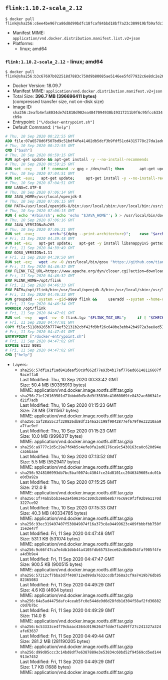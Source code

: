 ## `flink:1.10.2-scala_2.12`

```console
$ docker pull flink@sha256:c6ee4be967ca86d8d99bdfc18fcaf84bbd18bf7a23c389919bfb9afdc1cb084b
```

-	Manifest MIME: `application/vnd.docker.distribution.manifest.list.v2+json`
-	Platforms:
	-	linux; amd64

### `flink:1.10.2-scala_2.12` - linux; amd64

```console
$ docker pull flink@sha256:b3c67697b022518d7883c750d9b80085ae5146ee5fd77932c6e8dc2e263e1cf6
```

-	Docker Version: 18.09.7
-	Manifest MIME: `application/vnd.docker.distribution.manifest.v2+json`
-	Total Size: **396.7 MB (396696411 bytes)**  
	(compressed transfer size, not on-disk size)
-	Image ID: `sha256:2eafb4efa8034de7d1810d902ea4847094930b19317211b9f6c95fcc6334cb9a`
-	Entrypoint: `["\/docker-entrypoint.sh"]`
-	Default Command: `["help"]`

```dockerfile
# Thu, 10 Sep 2020 00:22:55 GMT
ADD file:07a6578d6f507bd9c51bdf4fe41402db5dcf3b9fdf51cd4315778c27da1add39 in / 
# Thu, 10 Sep 2020 00:22:55 GMT
CMD ["bash"]
# Thu, 10 Sep 2020 00:59:15 GMT
RUN apt-get update && apt-get install -y --no-install-recommends 		ca-certificates 		curl 		netbase 		wget 	&& rm -rf /var/lib/apt/lists/*
# Thu, 10 Sep 2020 00:59:25 GMT
RUN set -ex; 	if ! command -v gpg > /dev/null; then 		apt-get update; 		apt-get install -y --no-install-recommends 			gnupg 			dirmngr 		; 		rm -rf /var/lib/apt/lists/*; 	fi
# Thu, 10 Sep 2020 07:04:51 GMT
RUN set -eux; 	apt-get update; 	apt-get install -y --no-install-recommends 		bzip2 		unzip 		xz-utils 				ca-certificates p11-kit 				fontconfig libfreetype6 	; 	rm -rf /var/lib/apt/lists/*
# Thu, 10 Sep 2020 07:04:51 GMT
ENV LANG=C.UTF-8
# Thu, 10 Sep 2020 07:06:14 GMT
ENV JAVA_HOME=/usr/local/openjdk-8
# Thu, 10 Sep 2020 07:06:15 GMT
ENV PATH=/usr/local/openjdk-8/bin:/usr/local/sbin:/usr/local/bin:/usr/sbin:/usr/bin:/sbin:/bin
# Thu, 10 Sep 2020 07:06:15 GMT
RUN { echo '#/bin/sh'; echo 'echo "$JAVA_HOME"'; } > /usr/local/bin/docker-java-home && chmod +x /usr/local/bin/docker-java-home && [ "$JAVA_HOME" = "$(docker-java-home)" ]
# Thu, 10 Sep 2020 07:06:16 GMT
ENV JAVA_VERSION=8u265
# Thu, 10 Sep 2020 07:06:21 GMT
RUN set -eux; 		arch="$(dpkg --print-architecture)"; 	case "$arch" in 		amd64 | i386:x86-64) downloadUrl=https://github.com/AdoptOpenJDK/openjdk8-upstream-binaries/releases/download/jdk8u265-b01/OpenJDK8U-jre_x64_linux_8u265b01.tar.gz ;; 		*) echo >&2 "error: unsupported architecture: '$arch'"; exit 1 ;; 	esac; 		wget -O openjdk.tgz.asc "$downloadUrl.sign"; 	wget -O openjdk.tgz "$downloadUrl" --progress=dot:giga; 		export GNUPGHOME="$(mktemp -d)"; 	gpg --batch --keyserver ha.pool.sks-keyservers.net --keyserver-options no-self-sigs-only --recv-keys CA5F11C6CE22644D42C6AC4492EF8D39DC13168F; 	gpg --batch --keyserver ha.pool.sks-keyservers.net --recv-keys EAC843EBD3EFDB98CC772FADA5CD6035332FA671; 	gpg --batch --list-sigs --keyid-format 0xLONG CA5F11C6CE22644D42C6AC4492EF8D39DC13168F 		| tee /dev/stderr 		| grep '0xA5CD6035332FA671' 		| grep 'Andrew Haley'; 	gpg --batch --verify openjdk.tgz.asc openjdk.tgz; 	gpgconf --kill all; 	rm -rf "$GNUPGHOME"; 		mkdir -p "$JAVA_HOME"; 	tar --extract 		--file openjdk.tgz 		--directory "$JAVA_HOME" 		--strip-components 1 		--no-same-owner 	; 	rm openjdk.tgz*; 			{ 		echo '#!/usr/bin/env bash'; 		echo 'set -Eeuo pipefail'; 		echo 'if ! [ -d "$JAVA_HOME" ]; then echo >&2 "error: missing JAVA_HOME environment variable"; exit 1; fi'; 		echo 'cacertsFile=; for f in "$JAVA_HOME/lib/security/cacerts" "$JAVA_HOME/jre/lib/security/cacerts"; do if [ -e "$f" ]; then cacertsFile="$f"; break; fi; done'; 		echo 'if [ -z "$cacertsFile" ] || ! [ -f "$cacertsFile" ]; then echo >&2 "error: failed to find cacerts file in $JAVA_HOME"; exit 1; fi'; 		echo 'trust extract --overwrite --format=java-cacerts --filter=ca-anchors --purpose=server-auth "$cacertsFile"'; 	} > /etc/ca-certificates/update.d/docker-openjdk; 	chmod +x /etc/ca-certificates/update.d/docker-openjdk; 	/etc/ca-certificates/update.d/docker-openjdk; 		find "$JAVA_HOME/lib" -name '*.so' -exec dirname '{}' ';' | sort -u > /etc/ld.so.conf.d/docker-openjdk.conf; 	ldconfig; 		java -version
# Fri, 11 Sep 2020 04:39:48 GMT
RUN set -ex;   apt-get update;   apt-get -y install libsnappy1v5 gettext-base;   rm -rf /var/lib/apt/lists/*
# Fri, 11 Sep 2020 04:39:49 GMT
ENV GOSU_VERSION=1.11
# Fri, 11 Sep 2020 04:39:50 GMT
RUN set -ex;   wget -nv -O /usr/local/bin/gosu "https://github.com/tianon/gosu/releases/download/$GOSU_VERSION/gosu-$(dpkg --print-architecture)";   wget -nv -O /usr/local/bin/gosu.asc "https://github.com/tianon/gosu/releases/download/$GOSU_VERSION/gosu-$(dpkg --print-architecture).asc";   export GNUPGHOME="$(mktemp -d)";   for server in ha.pool.sks-keyservers.net $(shuf -e                           hkp://p80.pool.sks-keyservers.net:80                           keyserver.ubuntu.com                           hkp://keyserver.ubuntu.com:80                           pgp.mit.edu) ; do       gpg --batch --keyserver "$server" --recv-keys B42F6819007F00F88E364FD4036A9C25BF357DD4 && break || : ;   done &&   gpg --batch --verify /usr/local/bin/gosu.asc /usr/local/bin/gosu;   gpgconf --kill all;   rm -rf "$GNUPGHOME" /usr/local/bin/gosu.asc;   chmod +x /usr/local/bin/gosu;   gosu nobody true
# Fri, 11 Sep 2020 04:46:32 GMT
ENV FLINK_TGZ_URL=https://www.apache.org/dyn/closer.cgi?action=download&filename=flink/flink-1.10.2/flink-1.10.2-bin-scala_2.12.tgz FLINK_ASC_URL=https://www.apache.org/dist/flink/flink-1.10.2/flink-1.10.2-bin-scala_2.12.tgz.asc GPG_KEY=C63E230EFFF519A5BBF2C9AE6767487CD505859C CHECK_GPG=true
# Fri, 11 Sep 2020 04:46:32 GMT
ENV FLINK_HOME=/opt/flink
# Fri, 11 Sep 2020 04:46:33 GMT
ENV PATH=/opt/flink/bin:/usr/local/openjdk-8/bin:/usr/local/sbin:/usr/local/bin:/usr/sbin:/usr/bin:/sbin:/bin
# Fri, 11 Sep 2020 04:46:33 GMT
RUN groupadd --system --gid=9999 flink &&     useradd --system --home-dir $FLINK_HOME --uid=9999 --gid=flink flink
# Fri, 11 Sep 2020 04:46:34 GMT
WORKDIR /opt/flink
# Fri, 11 Sep 2020 04:47:01 GMT
RUN set -ex;   wget -nv -O flink.tgz "$FLINK_TGZ_URL";     if [ "$CHECK_GPG" = "true" ]; then     wget -nv -O flink.tgz.asc "$FLINK_ASC_URL";     export GNUPGHOME="$(mktemp -d)";     for server in ha.pool.sks-keyservers.net $(shuf -e                             hkp://p80.pool.sks-keyservers.net:80                             keyserver.ubuntu.com                             hkp://keyserver.ubuntu.com:80                             pgp.mit.edu) ; do         gpg --batch --keyserver "$server" --recv-keys "$GPG_KEY" && break || : ;     done &&     gpg --batch --verify flink.tgz.asc flink.tgz;     gpgconf --kill all;     rm -rf "$GNUPGHOME" flink.tgz.asc;   fi;     tar -xf flink.tgz --strip-components=1;   rm flink.tgz;     chown -R flink:flink .;
# Fri, 11 Sep 2020 04:47:01 GMT
COPY file:5118b9265b7774ef32131b2cbf42fd9bf26c640be3ebb42b4972a3ae8ed5125e in / 
# Fri, 11 Sep 2020 04:47:01 GMT
ENTRYPOINT ["/docker-entrypoint.sh"]
# Fri, 11 Sep 2020 04:47:02 GMT
EXPOSE 6123 8081
# Fri, 11 Sep 2020 04:47:02 GMT
CMD ["help"]
```

-	Layers:
	-	`sha256:57df1a1f1ad841deaf50c8f662d77e93b4b17af776ed66148116607f9aceffa8`  
		Last Modified: Thu, 10 Sep 2020 00:33:42 GMT  
		Size: 50.4 MB (50395913 bytes)  
		MIME: application/vnd.docker.image.rootfs.diff.tar.gzip
	-	`sha256:71e126169501d71bbbd0d3c8d9f35836c41660869fe8432ac606341ed21f7adb`  
		Last Modified: Thu, 10 Sep 2020 01:15:23 GMT  
		Size: 7.8 MB (7811567 bytes)  
		MIME: application/vnd.docker.image.rootfs.diff.tar.gzip
	-	`sha256:1af28a55c3f320826db8df3146a2c198f9042877ef679f9e32210aa9a7fac9ef`  
		Last Modified: Thu, 10 Sep 2020 01:15:23 GMT  
		Size: 10.0 MB (9996317 bytes)  
		MIME: application/vnd.docker.image.rootfs.diff.tar.gzip
	-	`sha256:a9777c2d5c29a7fd4b5c4efe0fa2ad6176ca9c5430163ca0c620d94eca56baae`  
		Last Modified: Thu, 10 Sep 2020 07:13:52 GMT  
		Size: 5.5 MB (5529417 bytes)  
		MIME: application/vnd.docker.image.rootfs.diff.tar.gzip
	-	`sha256:9248106993db7bc5baf0074c4304fce24d8101cc2046349605cdc01be0d3a92a`  
		Last Modified: Thu, 10 Sep 2020 07:15:25 GMT  
		Size: 212.0 B  
		MIME: application/vnd.docker.image.rootfs.diff.tar.gzip
	-	`sha256:1f74ab5b5b3ee2a4b98345c100cb380be8b776c69c9f3f92b9a1170d3227ce92`  
		Last Modified: Thu, 10 Sep 2020 07:15:33 GMT  
		Size: 40.3 MB (40334785 bytes)  
		MIME: application/vnd.docker.image.rootfs.diff.tar.gzip
	-	`sha256:93ec319497407f530849074f16a373c8a94499623c409fbbbfbb750f15e2e47f`  
		Last Modified: Fri, 11 Sep 2020 04:47:48 GMT  
		Size: 531.1 KB (531074 bytes)  
		MIME: application/vnd.docker.image.rootfs.diff.tar.gzip
	-	`sha256:9c66f47ca7e4db1dbb44a4105fdb65753ece62c8b0b454faf905f4fea4d3b9e4`  
		Last Modified: Fri, 11 Sep 2020 04:47:47 GMT  
		Size: 900.5 KB (900515 bytes)  
		MIME: application/vnd.docker.image.rootfs.diff.tar.gzip
	-	`sha256:57212cf7bba3d7f400712ed99da7632ccdbf368a3cf9a7419b76db8582365083`  
		Last Modified: Fri, 11 Sep 2020 04:49:29 GMT  
		Size: 4.6 KB (4604 bytes)  
		MIME: application/vnd.docker.image.rootfs.diff.tar.gzip
	-	`sha256:64a5ad4475dafc4ceab5fc0e544de9d6d28fdb1d304f58af2fd36882c0d7b7bc`  
		Last Modified: Fri, 11 Sep 2020 04:49:29 GMT  
		Size: 114.0 B  
		MIME: application/vnd.docker.image.rootfs.diff.tar.gzip
	-	`sha256:6c53333ce4f79cbaac4364c019626d7fdde7fa2d9ff27c241327a324afe63637`  
		Last Modified: Fri, 11 Sep 2020 04:49:44 GMT  
		Size: 281.2 MB (281190205 bytes)  
		MIME: application/vnd.docker.image.rootfs.diff.tar.gzip
	-	`sha256:d99d05ccc3c14bd8df7e6387889e3e53834c60bd52f94569cd5ed144913e7452`  
		Last Modified: Fri, 11 Sep 2020 04:49:29 GMT  
		Size: 1.7 KB (1688 bytes)  
		MIME: application/vnd.docker.image.rootfs.diff.tar.gzip
